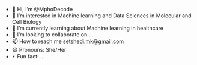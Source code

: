 - 👋 Hi, I’m @MphoDecode
- 👀 I’m interested in Machine learning and Data Sciences in Molecular and Cell Biology 
- 🌱 I’m currently learning about Machine learning in healthcare 
- 💞️ I’m looking to collaborate on ...
- 📫 How to reach me setshedi.mk@gmail.com 
- 😄 Pronouns: She/Her
- ⚡ Fun fact: ...

<!---
MphoDecode/MphoDecode is a ✨ special ✨ repository because its `README.md` (this file) appears on your GitHub profile.
You can click the Preview link to take a look at your changes.
--->
